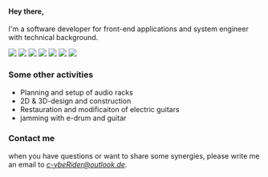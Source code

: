 #### Hey there,
I'm a software developer for front-end applications and system engineer with technical background. 

![](https://img.shields.io/badge/Code-Visual_Studio-informational?style=flat&logo=visualstudio&logoColor=5C2D91&color=2bbc8a)
![](https://img.shields.io/badge/Code-.Net-informational?style=flat&logo=.net&color=2bbc8a)
![](https://img.shields.io/badge/Code-Qt-informational?style=flat&logo=qt&color=2bbc8a)
![](https://img.shields.io/badge/Code-C++-informational?style=flat&logo=c%2B%2B&color=2bbc8a)
![](https://img.shields.io/badge/Code-Javascript-informational?style=flat&logo=javascript&color=2bbc8a)
![](https://img.shields.io/badge/Code-html-informational?style=flat&logo=Html5&color=2bbc8a)
![](https://img.shields.io/badge/Platforms-Windows-informational?style=flat&logo=windows&color=2bbc8a)

### Some other activities
* Planning and setup of audio racks
* 2D & 3D-design and construction
* Restauration and modificaiton of electric guitars
* jamming with e-drum and guitar

### Contact me
when you have questions or want to share some synergies, please write me an email to *c-ybeRider@outlook.de*.

<!--
**c-ybeRider/c-ybeRider** is a ✨ _special_ ✨ repository because its `README.md` (this file) appears on your GitHub profile.

Here are some ideas to get you started:

- 🔭 I’m currently working on ...
- 🌱 I’m currently learning ...
- 👯 I’m looking to collaborate on ...
- 🤔 I’m looking for help with ...
- 💬 Ask me about ...
- 📫 How to reach me: ...
- 😄 Pronouns: ...
- ⚡ Fun fact: ...
-->
